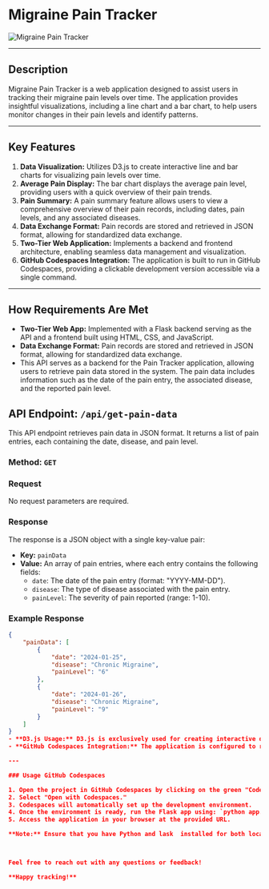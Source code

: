 # Migraine Pain Tracker

![Migraine Pain Tracker](migraine_pain_tracker.png)

---

## Description

Migraine Pain Tracker is a web application designed to assist users in tracking their migraine pain levels over time. The application provides insightful visualizations, including a line chart and a bar chart, to help users monitor changes in their pain levels and identify patterns.

---

## Key Features

1. **Data Visualization:** Utilizes D3.js to create interactive line and bar charts for visualizing pain levels over time.
2. **Average Pain Display:** The bar chart displays the average pain level, providing users with a quick overview of their pain trends.
3. **Pain Summary:** A pain summary feature allows users to view a comprehensive overview of their pain records, including dates, pain levels, and any associated diseases.
4. **Data Exchange Format:** Pain records are stored and retrieved in JSON format, allowing for standardized data exchange.
5. **Two-Tier Web Application:** Implements a backend and frontend architecture, enabling seamless data management and visualization.
6. **GitHub Codespaces Integration:** The application is built to run in GitHub Codespaces, providing a clickable development version accessible via a single command.

---

## How Requirements Are Met

- **Two-Tier Web App:** Implemented with a Flask backend serving as the API and a frontend built using HTML, CSS, and JavaScript.
- **Data Exchange Format:** Pain records are stored and retrieved in JSON format, allowing for standardized data exchange.
- This API serves as a backend for the Pain Tracker application, allowing users to retrieve pain data stored in the system. The pain data includes information such as the date of the pain entry, the associated disease, and the reported pain level.

## API Endpoint: `/api/get-pain-data`

This API endpoint retrieves pain data in JSON format. It returns a list of pain entries, each containing the date, disease, and pain level.

### Method: `GET`

### Request

No request parameters are required. 

### Response

The response is a JSON object with a single key-value pair:

- **Key:** `painData`
- **Value:** An array of pain entries, where each entry contains the following fields:
  - `date`: The date of the pain entry (format: "YYYY-MM-DD").
  - `disease`: The type of disease associated with the pain entry.
  - `painLevel`: The severity of pain reported (range: 1-10).

### Example Response

```json
{
    "painData": [
        {
            "date": "2024-01-25",
            "disease": "Chronic Migraine",
            "painLevel": "6"
        },
        {
            "date": "2024-01-26",
            "disease": "Chronic Migraine",
            "painLevel": "9"
        }
    ]
}
- **D3.js Usage:** D3.js is exclusively used for creating interactive data visualizations, meeting the requirement to use this framework.
- **GitHub Codespaces Integration:** The application is configured to run in GitHub Codespaces, providing a clickable development version accessible via a single command.

---

### Usage GitHub Codespaces

1. Open the project in GitHub Codespaces by clicking on the green "Code" button.
2. Select "Open with Codespaces."
3. Codespaces will automatically set up the development environment.
4. Once the environment is ready, run the Flask app using: `python app.py`.
5. Access the application in your browser at the provided URL.

**Note:** Ensure that you have Python and lask  installed for both local and GitHub Codespaces development.



Feel free to reach out with any questions or feedback!

**Happy tracking!**

